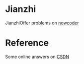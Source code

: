 # Jianzhi
JianzhiOffer problems on [nowcoder](https://www.nowcoder.com/ta/coding-interviews?query=&asc=true&order=&page=1)

# Reference
Some online answers on [CSDN](http://blog.csdn.net/xuezhisdc/article/details/52125302)